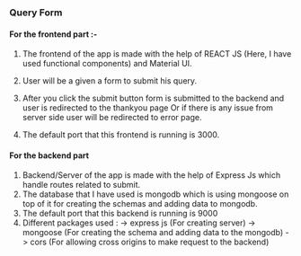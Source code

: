 ### Query Form

#### For the frontend part :-
1. The frontend of the app is made with the help of REACT JS (Here, I have used functional components) and Material UI.

2. User will be a given a form to submit his query.

4. After you click the submit button form is submitted to the backend and user is redirected to the thankyou page Or if there is any issue from server side user will be redirected to error page.

5. The default port that this frontend is running is 3000.

#### For the backend part
1. Backend/Server of the app is made with the help of Express Js which handle routes related to submit.
2. The database that I have used is mongodb which is using mongoose on top of it for creating the schemas and adding data to mongodb.
4. The default port that this backend is running is 9000
5. Different packages used :
    -> express js (For creating server)
    -> mongoose (For creating the schema and adding data to the mongodb)
    -> cors (For allowing cross origins to make request to the backend)